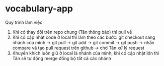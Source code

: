 # vocabulary-app
Quy trình làm việc

1. Khi có thay đổi trên repo chung (Tân thông báo) thì pull về
2. Khi có cập nhật code ở local thì làm theo các bước:
    git checkout sang nhánh của mình -> git pull -> git add -> git commit -> git push -> nhấn compare và tạo pull request trên github -> chờ Tân xử lý request
3. Khuyến khích luôn giữ ở local là nhánh của mình, khi có cập nhật lớn thì Tân sẽ tự động merge đồng bộ tất cả các nhánh
